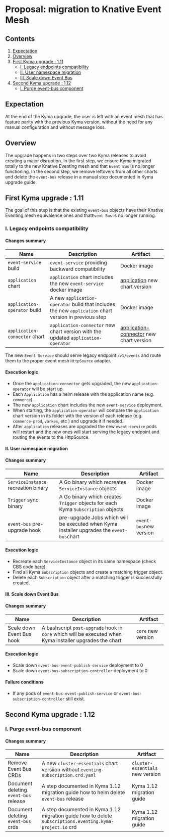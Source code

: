 # Proposal: migration to Knative Event Mesh

## Contents

1. [Expectation](#expectation)
2. [Overview](#overview)
3. [First Kyma upgrade : 1.11](#first-kyma-upgrade--111)
     - [I. Legacy endpoints compatibility](#i-legacy-endpoints-compatibility)
     - [II. User namespace migration](#ii-user-namespace-migration)
     - [III. Scale down Event Bus](#iii-scale-down-event-bus)
4. [Second Kyma upgrade : 1.12](#second-kyma-upgrade--112)
     - [I. Purge event-bus component](#i-purge-event-bus-component)

## Expectation

At the end of the Kyma upgrade, the user is left with an event mesh that has feature parity with the previous Kyma
version, without the need for any manual configuration and without message loss.

## Overview

The upgrade happens in two steps over two Kyma releases to avoid creating a major disruption. In
the first step, we ensure Kyma migrated totally to the new Knative Eventing mesh and that `Event Bus` is no longer
functioning. In the second step, we remove leftovers from all other charts and
delete the `event-bus` release in a manual step documented in Kyma upgrade guide.

## First Kyma upgrade : 1.11

The goal of this step is that the existing `event-bus` objects have their Knative Eventing mesh equivalence ones and
that`Event Bus` is no longer running.

### I. Legacy endpoints compatibility

#### Changes summary

| Name | Description | Artifact |
|------|-------------|----------|
|`event-service` build| `event-service` providing backward compatibility|Docker image| 
|`application` chart | `application` chart includes the new `event-service` docker image|[application](https://github.com/kyma-project/kyma/tree/master/components/application-operator/charts/application) new chart version| 
|`application-operator` build| A new `application-operator` build that includes the new `application` chart version in previous step|Docker image| 
|`application-connector` chart |`application-connector` new chart version with the updated `application-operator`|[application-connector](https://github.com/kyma-project/kyma/tree/master/resources/application-connector) new chart version|


The new `Event Service` should serve legacy endpoint `/v1/events` and route them to the proper event mesh `HttpSource` adapter.

#### Execution logic

- Once the `application-connector` gets upgraded, the new `application-operator` will be start up.
- Each `Application` has a helm release with the application name (e.g. `commerce`). 
- The new `application` chart includes the new `event-service` deployment.
- When starting, the `application-operator` will compare the `application` chart version in its folder with the version of each release (e.g. `commerce-prod`, `varkes`, etc ) and upgrade it if needed.
- After `application` releases are upgraded the new `event-service` pods will restart and the new ones will start serving the legacy endpoint and routing the events to the HttpSource.
 
#### II. User namespace migration

#### Changes summary

| Name | Description | Artifact |
|------|-------------|----------|
|`ServiceInstance` recreation binary| A Go binary which recreates `ServiceInstance` objects | Docker image|
|`Trigger` sync binary|  A Go binary which creates `Trigger` objects for each Kyma `Subscription` objects | Docker image|
|`event-bus` pre-upgrade hook| pre-upgrade Jobs which will be executed when Kyma installer upgrades the `event-bus`chart |`event-bus`new version|

#### Execution logic

- Recreate each `ServiceInstance` object in its same namespace (check CBS code [here](https://github.com/kyma-project/kyma/blob/master/components/console-backend-service/internal/domain/servicecatalog/serviceinstance_service.go#L239)).
- Find all Kyma `Subscription` objects and create a matching trigger object.
- Delete each `Subscription` object after a matching trigger is successfully created.  
 
#### III. Scale down Event Bus

#### Changes summary

| Name | Description | Artifact |
|------|-------------|----------|
|Scale down Event Bus hook | A bashscript `post-upgrade` hook in `core` which will be executed when Kyma installer upgrades the chart |`core` new version |
   
#### Execution logic

- Scale down `event-bus-event-publish-service` deployment to 0
- Scale down `event-bus-subscription-controller` deployment to 0


#### Failure conditions 

- If any pods of `event-bus-event-publish-service` or `event-bus-subscription-controller` still exist. 

## Second Kyma upgrade : 1.12

### I. Purge event-bus component

#### Changes summary

| Name | Description | Artifact |
|------|-------------|----------|
|Remove Event Bus CRDs | A new `cluster-essentials` chart versiion without `eventing-subscription.crd.yaml`| `cluster-essentials` new version |
|Document deleting `event-bus` release | A step documented in Kyma 1.12 migration guide how to helm delete `event-bus` release| Kyma 1.12 migration guide|
|Document deleting `event-bus` crds | A step documented in Kyma 1.12 migration guide how to delete `subscriptions.eventing.kyma-project.io` crd| Kyma 1.12 migration guide|

